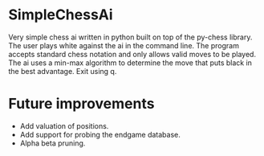 # SimpleChessAi
Very simple chess ai written in python built on top of the py-chess library. The user plays white against the ai in the command line. The program accepts standard chess notation and only allows valid moves to be played. The ai uses a min-max algorithm to determine the move that puts black in the best advantage. Exit using q. 

# Future improvements
- Add valuation of positions.
- Add support for probing the endgame database.
- Alpha beta pruning.
